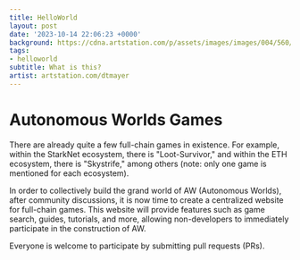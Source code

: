 ```yaml
---
title: HelloWorld
layout: post
date: '2023-10-14 22:06:23 +0000'
background: https://cdna.artstation.com/p/assets/images/images/004/560/916/large/dominik-mayer-redmoon.jpg
tags:
- helloworld
subtitle: What is this?
artist: artstation.com/dtmayer
---
```


# Autonomous Worlds Games
There are already quite a few full-chain games in existence. For example, within the StarkNet ecosystem, there is "Loot-Survivor," and within the ETH ecosystem, there is "Skystrife," among others (note: only one game is mentioned for each ecosystem).

In order to collectively build the grand world of AW (Autonomous Worlds), after community discussions, it is now time to create a centralized website for full-chain games. This website will provide features such as game search, guides, tutorials, and more, allowing non-developers to immediately participate in the construction of AW.

Everyone is welcome to participate by submitting pull requests (PRs).

